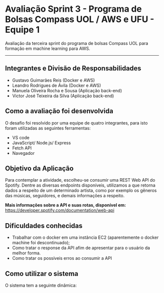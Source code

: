 # Avaliação Sprint 3 - Programa de Bolsas Compass UOL / AWS e UFU - Equipe 1

Avaliação da terceira sprint do programa de bolsas Compass UOL para formação em machine learning para AWS.

***

## Integrantes e Divisão de Responsabilidades

- Gustavo Guimarães Reis (Docker e AWS)
- Leandro Rodrigues de Ávila (Docker e AWS)
- Manuela Oliveira Rocha e Sousa (Aplicação back-end)
- Victor José Teixeira da Silva (Aplicação back-end)


## Como a avaliação foi desenvolvida
O desafio foi resolvido por uma equipe de quatro integrantes, para isto foram utilizadas as seguintes ferramentas:
* VS code  
* JavaScript/ Node.js/ Express
* Fetch API
* Navegador

## Objetivo da Aplicação
Para contemplar a atividade, escolheu-se consumir uma REST Web API do Spotify. Dentre as diversas endpoints disponíveis, utilizamos a que retorna dados a respeito de um determinado artista, como por exemplo os gêneros das músicas, seguidores, e demais informações a respeito.

**Mais informações sobre a API e suas rotas, disponível em:** https://developer.spotify.com/documentation/web-api

## Dificuldades conhecidas
* Trabalhar com o docker em uma instância EC2 (aparentemente o docker machine foi descontinuado);
* Como tratar o response da API afim de apresentar para o usuário da melhor forma.
* Como tratar os possíveis erros ao consumir a API

## Como utilizar o sistema
O sistema tem a seguinte dinâmica:


